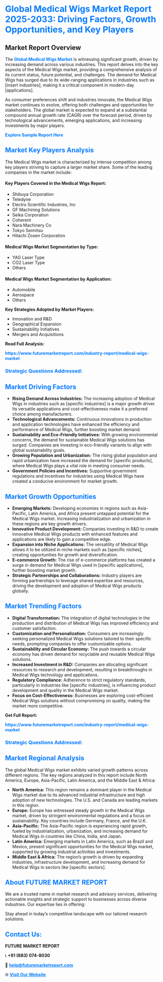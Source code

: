<h1 style="color: #007BFF;">Global Medical Wigs Market Report 2025-2033: Driving Factors, Growth Opportunities, and Key Players</h1>

<section id="overview">
<h2>Market Report Overview</h2>
<p>The <a href="https://www.futuremarketreport.com/industry-report/medical-wigs-market" style="color: #007BFF; text-decoration: none;"><strong>Global Medical Wigs Market</strong></a> is witnessing significant growth, driven by increasing demand across various industries. This report delves into the key aspects of the Medical Wigs market, providing a comprehensive analysis of its current status, future potential, and challenges. The demand for Medical Wigs has surged due to its wide-ranging applications in industries such as [insert industries], making it a critical component in modern-day [applications].</p>
<p>As consumer preferences shift and industries innovate, the Medical Wigs market continues to evolve, offering both challenges and opportunities for stakeholders. The global market is expected to expand at a substantial compound annual growth rate (CAGR) over the forecast period, driven by technological advancements, emerging applications, and increasing investments by major players.</p>
</section>

<section id="overview">
<p><a href="https://www.futuremarketreport.com/request-sample/reportId=33259" style="color: #007BFF; text-decoration: none;"><strong>Explore Sample Report Here</strong></a></p>
</section>

<section id="key-players">
<h2 style="color: #007BFF;">Market Key Players Analysis</h2>
<p>The Medical Wigs market is characterized by intense competition among key players striving to capture a larger market share. Some of the leading companies in the market include:</p>
<h4>Key Players Covered in the Medical Wigs Report:</h4>
<ul><li>Shibuya Corporation</li><li>Teledyne</li><li>Electro Scientific Industries, Inc</li><li>GF Machining Solutions</li><li>Seika Corporation</li><li>Coherent</li><li>Nara Machinery Co</li><li>Tokyo Seimitsu</li><li>Hitachi Zosen Corporation</li></ul>
<h4>Medical Wigs Market Segmentation by Type:</h4>
<ul><li>YAG Laser Type</li><li>CO2 Laser Type</li><li>Others</li></ul>

<h4>Medical Wigs Market Segmentation by Application:</h4>
<ul><li>Automobile</li><li>Aerospace</li><li>Others</li></ul>
<p><strong>Key Strategies Adopted by Market Players:</strong></p>
<ul>
<li>Innovation and R&D</li>
<li>Geographical Expansion</li>
<li>Sustainability Initiatives</li>
<li>Mergers and Acquisitions</li>
</ul>
</section>

<section>
<p><strong>Read Full Analysis: </strong></p><a href="https://www.futuremarketreport.com/industry-report/medical-wigs-market" style="color: #007BFF; text-decoration: none;"><strong>https://www.futuremarketreport.com/industry-report/medical-wigs-market</strong></a>
<h3 style="color: #007BFF;">Strategic Questions Addressed:</h3>
</section>

<section id="driving-factors">
<h2 style="color: #007BFF;">Market Driving Factors</h2>
<ul>
<li><strong>Rising Demand Across Industries:</strong> The increasing adoption of Medical Wigs in industries such as [specific industries] is a major growth driver. Its versatile applications and cost-effectiveness make it a preferred choice among manufacturers.</li>
<li><strong>Technological Advancements:</strong> Continuous innovations in production and application technologies have enhanced the efficiency and performance of Medical Wigs, further boosting market demand.</li>
<li><strong>Sustainability and Eco-Friendly Initiatives:</strong> With growing environmental concerns, the demand for sustainable Medical Wigs solutions has surged. Companies are investing in eco-friendly variants to align with global sustainability goals.</li>
<li><strong>Growing Population and Urbanization:</strong> The rising global population and rapid urbanization have increased the demand for [specific products], where Medical Wigs plays a vital role in meeting consumer needs.</li>
<li><strong>Government Policies and Incentives:</strong> Supportive government regulations and incentives for industries using Medical Wigs have created a conducive environment for market growth.</li>
</ul>
</section>

<section id="growth-opportunities">
<h2 style="color: #007BFF;">Market Growth Opportunities</h2>
<ul>
<li><strong>Emerging Markets:</strong> Developing economies in regions such as Asia-Pacific, Latin America, and Africa present untapped potential for the Medical Wigs market. Increasing industrialization and urbanization in these regions are key growth drivers.</li>
<li><strong>Innovative Product Development:</strong> Companies investing in R&D to create innovative Medical Wigs products with enhanced features and applications are likely to gain a competitive edge.</li>
<li><strong>Expansion into Niche Applications:</strong> The versatility of Medical Wigs allows it to be utilized in niche markets such as [specific niches], creating opportunities for growth and diversification.</li>
<li><strong>E-commerce Growth:</strong> The rise of e-commerce platforms has created a surge in demand for Medical Wigs used in [specific applications], further boosting market growth.</li>
<li><strong>Strategic Partnerships and Collaborations:</strong> Industry players are forming partnerships to leverage shared expertise and resources, driving the development and adoption of Medical Wigs products globally.</li>
</ul>
</section>

<section id="trending-factors">
<h2 style="color: #007BFF;">Market Trending Factors</h2>
<ul>
<li><strong>Digital Transformation:</strong> The integration of digital technologies in the production and distribution of Medical Wigs has improved efficiency and customer satisfaction.</li>
<li><strong>Customization and Personalization:</strong> Consumers are increasingly seeking personalized Medical Wigs solutions tailored to their specific needs, prompting companies to offer customizable options.</li>
<li><strong>Sustainability and Circular Economy:</strong> The push towards a circular economy has driven demand for recyclable and reusable Medical Wigs solutions.</li>
<li><strong>Increased Investment in R&D:</strong> Companies are allocating significant resources to research and development, resulting in breakthroughs in Medical Wigs technology and applications.</li>
<li><strong>Regulatory Compliance:</strong> Adherence to strict regulatory standards, particularly in industries like [specific industries], is influencing product development and quality in the Medical Wigs market.</li>
<li><strong>Focus on Cost-Effectiveness:</strong> Businesses are exploring cost-efficient Medical Wigs solutions without compromising on quality, making the market more competitive.</li>
</ul>
</section>

<section>
<p><strong>Get Full Report: </strong></p><a href="https://www.futuremarketreport.com/industry-report/medical-wigs-market" style="color: #007BFF; text-decoration: none;"><strong>https://www.futuremarketreport.com/industry-report/medical-wigs-market</strong></a>
<h3 style="color: #007BFF;">Strategic Questions Addressed:</h3>
</section>


<section id="regional-analysis">
<h2 style="color: #007BFF;">Market Regional Analysis</h2>
<p>The global Medical Wigs market exhibits varied growth patterns across different regions. The key regions analyzed in this report include North America, Europe, Asia-Pacific, Latin America, and the Middle East & Africa:</p>
<ul>
<li><strong>North America:</strong> This region remains a dominant player in the Medical Wigs market due to its advanced industrial infrastructure and high adoption of new technologies. The U.S. and Canada are leading markets in this region.</li>
<li><strong>Europe:</strong> Europe has witnessed steady growth in the Medical Wigs market, driven by stringent environmental regulations and a focus on sustainability. Key countries include Germany, France, and the U.K.</li>
<li><strong>Asia-Pacific:</strong> The Asia-Pacific region is experiencing rapid growth, fueled by industrialization, urbanization, and increasing demand for Medical Wigs in countries like China, India, and Japan.</li>
<li><strong>Latin America:</strong> Emerging markets in Latin America, such as Brazil and Mexico, present significant opportunities for the Medical Wigs market, supported by growing industrial activities and investments.</li>
<li><strong>Middle East & Africa:</strong> The region’s growth is driven by expanding industries, infrastructure development, and increasing demand for Medical Wigs in sectors like [specific sectors].</li>
</ul>
</section>

<footer>
<h2 style="color: #007BFF;">About FUTURE MARKET REPORT</h2>
<p>We are a trusted name in market research and advisory services, delivering actionable insights and strategic support to businesses across diverse industries. Our expertise lies in offering:</p>

<p>Stay ahead in today’s competitive landscape with our tailored research solutions.</p>

<h2 style="color: #007BFF;">Contact Us:</h2>
<p><strong>FUTURE MARKET REPORT</strong></p>
<p>📞 <strong>+91 (883) 074-8030</strong></p>
<p>📧 <strong><a href="mailto:help@futuremarketreport.com" style="color: #007BFF;">help@futuremarketreport.com</a></strong></p>
<p>🌐 <strong><a href="https://www.futuremarketreport.com/" style="color: #007BFF;">Visit Our Website</a></strong></p>
</footer>